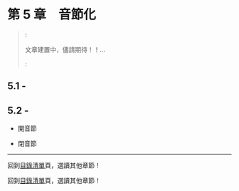# 第 5 章　音節化

> :
>  
> 文章建置中，儘請期待！！...
> 
> :

## 5.1 -

## 5.2 -

- 開音節

- 閉音節


---
回到[目錄清單][]頁，選讀其他章節！

回到[目錄清單](../README.md)頁，選讀其他章節！



[Blog]: http://pertonchang.blogspot.tw/
[pertonchang]: http://pertonchang.blogspot.tw/
[目錄清單]: ../README.md

[學習希伯來語-奇布茲]: https://www.facebook.com/groups/308100932705850/
[001]: https://www.facebook.com/groups/308100932705850/
[002]: https://www.facebook.com/groups/308100932705850/

[Terence Ha]: https://www.facebook.com/ha.terence?hc_location=ufi
[Paul Yeh]: https://www.facebook.com/paul.yeh.501?fref=nf